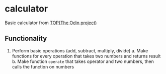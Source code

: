 # calculator
Basic calculator from [TOP(The Odin project)](https://www.theodinproject.com/lessons/foundations-calculator)

## Functionality
1. Perform basic operations (add, subtract, multiply, divide)
    a. Make functions for every operation that takes two numbers and returns result
    b. Make function `operate` that takes operator and two numbers, then calls the function on numbers 
